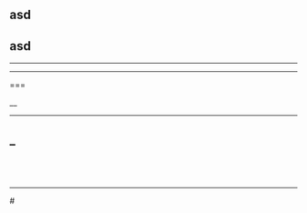 asd
---

## asd

 
 ---
 
   
 ---
 
 ===
 
 __
 ___
 
 
 _
 ---


 
 ---
 
       
---

# 

 
 ===

##  
##   
##    
